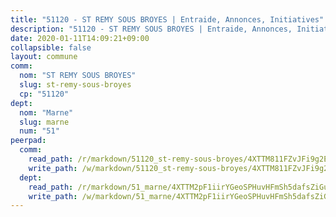 ```yaml
---
title: "51120 - ST REMY SOUS BROYES | Entraide, Annonces, Initiatives"
description: "51120 - ST REMY SOUS BROYES | Entraide, Annonces, Initiatives"
date: 2020-01-11T14:09:21+09:00
collapsible: false
layout: commune
comm:
  nom: "ST REMY SOUS BROYES"
  slug: st-remy-sous-broyes
  cp: "51120"
dept:
  nom: "Marne"
  slug: marne
  num: "51"
peerpad:
  comm:
    read_path: /r/markdown/51120_st-remy-sous-broyes/4XTTM811FZvJFi9g2EyAvWH28LzAxXfBDFwQJaRgL5L6XTVvn
    write_path: /w/markdown/51120_st-remy-sous-broyes/4XTTM811FZvJFi9g2EyAvWH28LzAxXfBDFwQJaRgL5L6XTVvn-K3TgUdGcJKjP51bNYDpyCy12ngtXUdHDpazGA87BHUyXht6xCfa7uE3nF72RtGqrF899iDekcrxuHZEch6oEFLKjhEaUHqkBZcgtuZuG73cdccgphnPi95zkCHMbJcw6a9CRxQKg
  dept:
    read_path: /r/markdown/51_marne/4XTTM2pF1iirYGeoSPHuvHFmSh5dafsZiGuDVqApNYr9W2doe
    write_path: /w/markdown/51_marne/4XTTM2pF1iirYGeoSPHuvHFmSh5dafsZiGuDVqApNYr9W2doe-K3TgV7EpXmd75L5pz6aUTALihWsFeiubyposyfPgz6DbQby3ZQF3gNXaGqeRVGevfRz46yND7Y8QkCv5VozWFj5shZbEokjWNQrdmmsAHCxzuLQj5kuinh4kCdsefHKLdp7xhUwa
---
```


